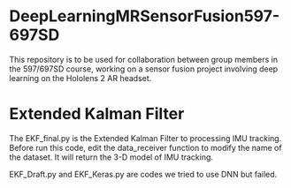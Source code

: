 # DeepLearningMRSensorFusion597-697SD
This repository is to be used for collaboration between group members in the 597/697SD course, working on a sensor fusion project involving deep learning on the Hololens 2 AR headset.

# Extended Kalman Filter
The EKF_final.py is the Extended Kalman Filter to processing IMU tracking. Before run this code, edit the data_receiver function to modify the name of the dataset. It will return the 3-D model of IMU tracking.

EKF_Draft.py and EKF_Keras.py are codes we tried to use DNN but failed.
